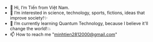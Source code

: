 - 👋 Hi, I’m Tiến from Việt Nam.
- 👀 I’m interested in science, technology, sports, fictions, ideas that improve society!✨
- 🌱 I’m currently learning Quantum Technology, because I believe it'll change the world!💥
- 📫 How to reach me "minhtien2812000@gmail.com"

<!---
Tien is a ✨ special ✨ repository because its `README.md` (this file) appears on your GitHub profile.
You can click the Preview link to take a look at your changes.
--->
